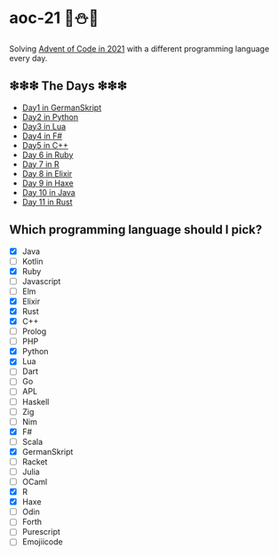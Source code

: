 # aoc-21 🎄⛄🎅
Solving [Advent of Code in 2021](https://adventofcode.com/2021) with a different programming language every day.

## ❇❇❇ The Days ❇❇❇
- [Day1 in GermanSkript](./day1_germanskript/day1.md)
- [Day2 in Python](./day2_python/day2.md)
- [Day3 in Lua](./day3_lua/day3.md)
- [Day4 in F#](./day4_fsharp/day4.md)
- [Day5 in C++](./day5_cpp/day5.md)
- [Day 6 in Ruby](./day6_ruby/day6.md)
- [Day 7 in R](./day7_r/day7.md)
- [Day 8 in Elixir](./day8_elixir/day8.md)
- [Day 9 in Haxe](./day9_haxe/day9.md)
- [Day 10 in Java](./day10_java/day10.md)
- [Day 11 in Rust](./day11_rust/day11.md)

## Which programming language should I pick?
- [x] Java
- [ ] Kotlin
- [x] Ruby
- [ ] Javascript
- [ ] Elm
- [x] Elixir
- [x] Rust
- [x] C++
- [ ] Prolog
- [ ] PHP
- [x] Python
- [x] Lua
- [ ] Dart
- [ ] Go
- [ ] APL
- [ ] Haskell
- [ ] Zig
- [ ] Nim
- [x] F#
- [ ] Scala
- [x] GermanSkript
- [ ] Racket
- [ ] Julia
- [ ] OCaml
- [x] R
- [x] Haxe
- [ ] Odin
- [ ] Forth
- [ ] Purescript
- [ ] Emojiicode
